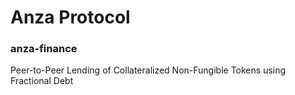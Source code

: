 # Anza Protocol
### anza-finance
Peer-to-Peer Lending of Collateralized Non-Fungible Tokens using Fractional Debt<br><br>